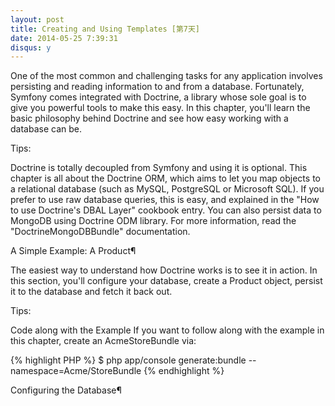 ```yaml
---
layout: post
title: Creating and Using Templates [第7天]
date: 2014-05-25 7:39:31
disqus: y
---
```


One of the most common and challenging tasks for any application involves persisting and reading information to and from a database. Fortunately, Symfony comes integrated with Doctrine, a library whose sole goal is to give you powerful tools to make this easy. In this chapter, you'll learn the basic philosophy behind Doctrine and see how easy working with a database can be.

Tips:

Doctrine is totally decoupled from Symfony and using it is optional. This chapter is all about the Doctrine ORM, which aims to let you map objects to a relational database (such as MySQL, PostgreSQL or Microsoft SQL). If you prefer to use raw database queries, this is easy, and explained in the "How to use Doctrine's DBAL Layer" cookbook entry.
You can also persist data to MongoDB using Doctrine ODM library. For more information, read the "DoctrineMongoDBBundle" documentation.

A Simple Example: A Product¶

The easiest way to understand how Doctrine works is to see it in action. In this section, you'll configure your database, create a Product object, persist it to the database and fetch it back out.

Tips:

Code along with the Example
If you want to follow along with the example in this chapter, create an AcmeStoreBundle via:

{% highlight PHP %}
$ php app/console generate:bundle --namespace=Acme/StoreBundle
{% endhighlight %}

Configuring the Database¶